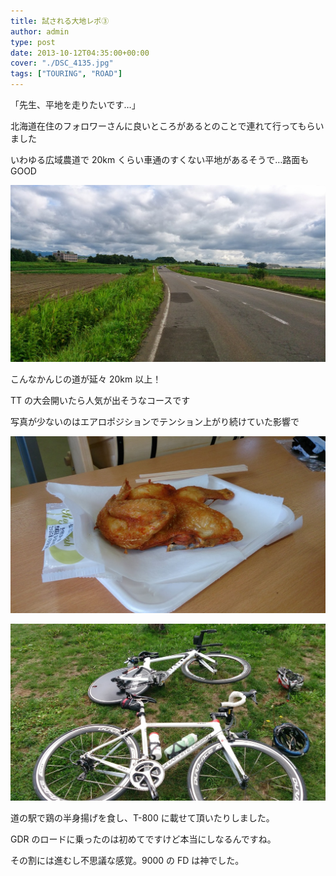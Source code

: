 ```yaml
---
title: 試される大地レポ③
author: admin
type: post
date: 2013-10-12T04:35:00+00:00
cover: "./DSC_4135.jpg"
tags: ["TOURING", "ROAD"]
---
```


「先生、平地を走りたいです…」

北海道在住のフォロワーさんに良いところがあるとのことで連れて行ってもらいました

いわゆる広域農道で 20km くらい車通のすくない平地があるそうで…路面も GOOD

![image](DSC_4135.jpg)

こんなかんじの道が延々 20km 以上！

TT の大会開いたら人気が出そうなコースです

写真が少ないのはエアロポジションでテンション上がり続けていた影響で

![image](DSC_4137.jpg)

![image](DSC_4136.jpg)

道の駅で鶏の半身揚げを食し、T-800 に載せて頂いたりしました。

GDR のロードに乗ったのは初めてですけど本当にしなるんですね。

その割には進むし不思議な感覚。9000 の FD は神でした。
